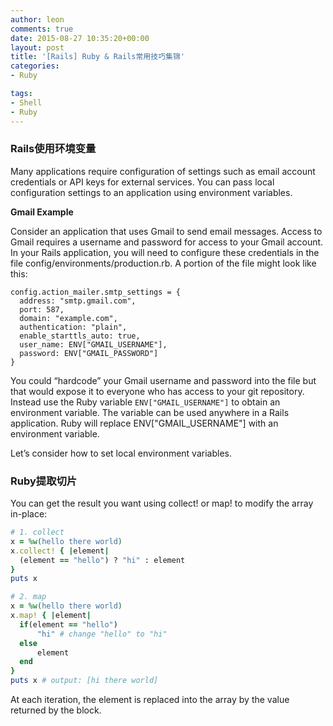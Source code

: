 ```yaml
---
author: leon
comments: true
date: 2015-08-27 10:35:20+00:00
layout: post
title: '[Rails] Ruby & Rails常用技巧集锦' 
categories:
- Ruby

tags:
- Shell
- Ruby
---
```



### Rails使用环境变量

Many applications require configuration of settings such as email account credentials or API keys for external services. You can pass local configuration settings to an application using environment variables.

**Gmail Example**

Consider an application that uses Gmail to send email messages. Access to Gmail requires a username and password for access to your Gmail account. In your Rails application, you will need to configure these credentials in the file config/environments/production.rb. A portion of the file might look like this:

```
config.action_mailer.smtp_settings = {
  address: "smtp.gmail.com",
  port: 587,
  domain: "example.com",
  authentication: "plain",
  enable_starttls_auto: true,
  user_name: ENV["GMAIL_USERNAME"],
  password: ENV["GMAIL_PASSWORD"]
}
```

You could “hardcode” your Gmail username and password into the file but that would expose it to everyone who has access to your git repository. Instead use the Ruby variable `ENV["GMAIL_USERNAME"]` to obtain an environment variable. The variable can be used anywhere in a Rails application. Ruby will replace ENV["GMAIL_USERNAME"] with an environment variable.

Let’s consider how to set local environment variables.

### Ruby提取切片

You can get the result you want using collect! or map! to modify the array in-place:

```ruby
# 1. collect
x = %w(hello there world)
x.collect! { |element|
  (element == "hello") ? "hi" : element
}
puts x

# 2. map
x = %w(hello there world)
x.map! { |element|
  if(element == "hello")
      "hi" # change "hello" to "hi"
  else
      element
  end
}
puts x # output: [hi there world]
```

At each iteration, the element is replaced into the array by the value returned by the block.


